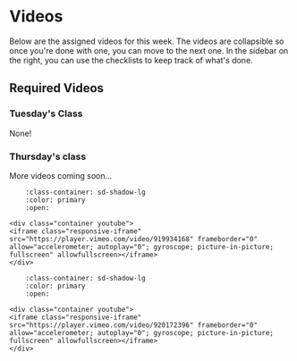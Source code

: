 # Videos

Below are the assigned videos for this week. 
The videos are collapsible so once you're done with one, you can move to the next one.
In the sidebar on the right, you can use the checklists to keep track of what's done.

<!-- 

````{margin}
```{admonition} Checklist of items
:class: tip sticky

<input type="checkbox" id="week09_video1" class="box"> <label>What are Data Structures</input></label>

<input type="checkbox" id="week09_video2" class="box"> <label>Introduction to Queues</input></label>

<input type="checkbox" id="week09_video3" class="box"> <label>Computing Voronoi Diagrams</input></label>

<input type="checkbox" id="week09_video4" class="box"> <label>Motivating Voronoi Diagrams</input></label>

<input type="checkbox" id="week09_video5" class="box"> <label>Queues and Voronoi Diagrams</input></label>

```
````
 -->


## Required Videos

### Tuesday's Class

None!


### Thursday's class

More videos coming soon...

```{dropdown} 1. Directed Graphs
    :class-container: sd-shadow-lg
    :color: primary
    :open:

<div class="container youtube">
<iframe class="responsive-iframe" src="https://player.vimeo.com/video/919934168" frameborder="0" allow="accelerometer; autoplay="0"; gyroscope; picture-in-picture; fullscreen" allowfullscreen></iframe>
</div>
```

```{dropdown} 2. Graph Exploration
    :class-container: sd-shadow-lg
    :color: primary
    :open:

<div class="container youtube">
<iframe class="responsive-iframe" src="https://player.vimeo.com/video/920172396" frameborder="0" allow="accelerometer; autoplay="0"; gyroscope; picture-in-picture; fullscreen" allowfullscreen></iframe>
</div>
```

<!--

```{dropdown} 3. Queues and Voronoi Diagrams
    :class-container: sd-shadow-lg
    :color: primary
    :open:

<div class="container youtube">
<iframe class="responsive-iframe" src="https://player.vimeo.com/video/916620754" frameborder="0" allow="accelerometer; autoplay="0"; gyroscope; picture-in-picture; fullscreen" allowfullscreen></iframe>
</div>
```

### Optional Videos

This will be a required video next week (Week 9).

```{dropdown} 4. Pointilism
    :class-container: sd-shadow-lg
    :color: primary

<div class="container youtube">
<iframe class="responsive-iframe" src="https://player.vimeo.com/video/916626910" frameborder="0" allow="accelerometer; autoplay="0"; gyroscope; picture-in-picture; fullscreen" allowfullscreen></iframe>
</div>
```


-->
